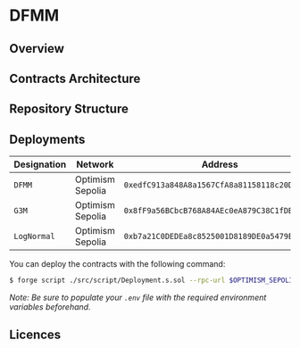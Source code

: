 # DFMM

## Overview

## Contracts Architecture

## Repository Structure

## Deployments

| Designation | Network | Address |
|---|---|---|
| `DFMM` | Optimism Sepolia | `0xedfC913a848A8a1567CfA8a81158118c20D3D508` |
| `G3M` | Optimism Sepolia | `0x8fF9a56BCbcB768A84AEc0eA879C38C1fDBE6f4A` |
| `LogNormal` | Optimism Sepolia | `0xb7a21C0DEDEa8c8525001D8189DE0a5479E9566a` |

You can deploy the contracts with the following command:

```bash
$ forge script ./src/script/Deployment.s.sol --rpc-url $OPTIMISM_SEPOLIA_RPC_URL --broadcast --verify -vvv
```

*Note: Be sure to populate your `.env` file with the required environment variables beforehand.*

## Licences
